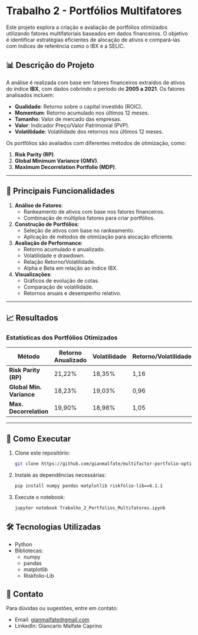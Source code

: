 # Trabalho 2 - Portfólios Multifatores

Este projeto explora a criação e avaliação de portfólios otimizados utilizando fatores multifatoriais baseados em dados financeiros. O objetivo é identificar estratégias eficientes de alocação de ativos e compará-las com índices de referência como o IBX e a SELIC.

## 📊 **Descrição do Projeto**
A análise é realizada com base em fatores financeiros extraídos de ativos do índice **IBX**, com dados cobrindo o período de **2005 a 2021**. Os fatores analisados incluem:
- **Qualidade**: Retorno sobre o capital investido (ROIC).
- **Momentum**: Retorno acumulado nos últimos 12 meses.
- **Tamanho**: Valor de mercado das empresas.
- **Valor**: Indicador Preço/Valor Patrimonial (PVP).
- **Volatilidade**: Volatilidade dos retornos nos últimos 12 meses.

Os portfólios são avaliados com diferentes métodos de otimização, como:
1. **Risk Parity (RP)**.
2. **Global Minimum Variance (GMV)**.
3. **Maximum Decorrelation Portfolio (MDP)**.

---

## 🚀 **Principais Funcionalidades**
1. **Análise de Fatores**:
   - Rankeamento de ativos com base nos fatores financeiros.
   - Combinação de múltiplos fatores para criar portfólios.
2. **Construção de Portfólios**:
   - Seleção de ativos com base no rankeamento.
   - Aplicação de métodos de otimização para alocação eficiente.
3. **Avaliação de Performance**:
   - Retorno acumulado e anualizado.
   - Volatilidade e drawdown.
   - Relação Retorno/Volatilidade.
   - Alpha e Beta em relação ao índice IBX.
4. **Visualizações**:
   - Gráficos de evolução de cotas.
   - Comparação de volatilidade.
   - Retornos anuais e desempenho relativo.

---

## 📈 **Resultados**
### Estatísticas dos Portfólios Otimizados
| Método                  | Retorno Anualizado | Volatilidade | Retorno/Volatilidade | Drawdown |
|-------------------------|--------------------|--------------|-----------------------|----------|
| **Risk Parity (RP)**    | 21,22%            | 18,35%       | 1,16                 | -33,4%   |
| **Global Min. Variance**| 18,23%            | 19,03%       | 0,96                 | -33,47%  |
| **Max. Decorrelation**  | 19,90%            | 18,98%       | 1,05                 | -33,16%  |

---

## 📂 **Como Executar**
1. Clone este repositório:
   ```bash
   git clone https://github.com/gianmalfate/multifactor-portfolio-optimization.git
2. Instale as dependências necessárias:
    ```bash
    pip install numpy pandas matplotlib riskfolio-lib==6.1.1
3. Execute o notebook:
    ```bash
    jupyter notebook Trabalho_2_Portfolios_Multifatores.ipynb

## 🛠 Tecnologias Utilizadas
- Python
- Bibliotecas:
    - numpy
    - pandas
    - matplotlib
    - Riskfolio-Lib

## 📧 Contato

Para dúvidas ou sugestões, entre em contato:

- Email: gianmalfate@gmail.com
- LinkedIn: Giancarlo Malfate Caprino
